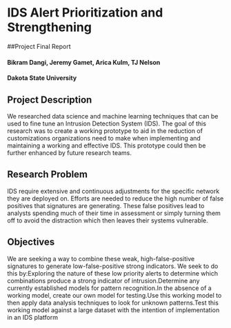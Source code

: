 # IDS Alert Prioritization and Strengthening 
##Project Final Report
#### Bikram Dangi, Jeremy Gamet, Arica Kulm, TJ Nelson
#### Dakota State University

## Project Description
We researched data science and machine learning techniques that can be used to fine tune an Intrusion Detection System (IDS).  The goal of this research was to create a working prototype to aid in the reduction of customizations organizations need to make when implementing and maintaining a working and effective IDS.  This prototype could then be further enhanced by future research teams.


## Research Problem
IDS require extensive and continuous adjustments for the specific network they are deployed on.  Efforts are needed to reduce the high number of false positives that signatures are generating.  These false positives lead to analysts spending much of their time in assessment or simply turning them off to avoid the distraction which then leaves their systems vulnerable.
## Objectives
We are seeking a way to combine these weak, high-false-positive signatures to generate low-false-positive strong indicators.  We seek to do this by:Exploring the nature of these low priority alerts to determine which combinations produce a strong indicator of intrusion.Determine any currently established models for pattern recognition.In the absence of a working model, create our own model for testing.Use this working model to then apply data analysis techniques to look for unknown patterns.Test this working model against a large dataset with the intention of implementation in an IDS platform
